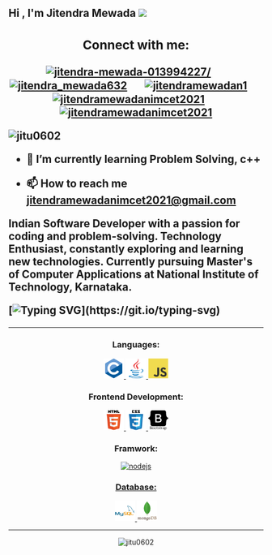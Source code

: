 

<!--
**jitu0602/jitu0602** is a ✨ _special_ ✨ repository because its `README.md` (this file) appears on your GitHub profile.

Here are some ideas to get you started:

- 🔭 I’m currently working on ...
- 🌱 I’m currently learning ...
- 👯 I’m looking to collaborate on ...
- 🤔 I’m looking for help with ...
- 💬 Ask me about ...
- 📫 How to reach me: ...
- 😄 Pronouns: ...
- ⚡ Fun fact: ...
-->
<h2>Hi , I'm Jitendra Mewada <img src="https://media.giphy.com/media/hvRJCLFzcasrR4ia7z/giphy.gif" width="35"
</h2>



<div align='center'>


<h3 align="Center">Connect with me:</h3>

 
  <a href="https://www.linkedin.com/in/jitendra-mewada-013994227/" target="blank"><img align="center" src="https://raw.githubusercontent.com/rahuldkjain/github-profile-readme-generator/master/src/images/icons/Social/linked-in-alt.svg" alt="jitendra-mewada-013994227/" height="30" width="40" /></a>&nbsp;&nbsp;&nbsp;&nbsp;&nbsp;&nbsp;
  <a href="https://www.instagram.com/jitendra_mewada632/" target="blank"><img align="center" src="https://raw.githubusercontent.com/rahuldkjain/github-profile-readme-generator/master/src/images/icons/Social/instagram.svg" alt="jitendra_mewada632" height="30" width="40" /></a>&nbsp;&nbsp;&nbsp;&nbsp;&nbsp;&nbsp; 
  <a href="https://www.hackerrank.com/jitendramewadan1" target="blank"><img align="center" src="https://raw.githubusercontent.com/rahuldkjain/github-profile-readme-generator/master/src/images/icons/Social/hackerrank.svg" alt="jitendramewadan1" height="30" width="40" /></a>&nbsp;&nbsp;&nbsp;&nbsp;&nbsp;&nbsp;
  <a href="https://leetcode.com/jitendramewadanimcet2021/" target="blank"><img align="center" src="https://raw.githubusercontent.com/rahuldkjain/github-profile-readme-generator/master/src/images/icons/Social/leet-code.svg" alt="jitendramewadanimcet2021" height="30" width="40" /></a>&nbsp;&nbsp;&nbsp;&nbsp;&nbsp;&nbsp;
  <a href="https://auth.geeksforgeeks.org/user/jitendramewadanimcet2021" target="blank"><img align="center" src="https://raw.githubusercontent.com/rahuldkjain/github-profile-readme-generator/master/src/images/icons/Social/geeks-for-geeks.svg" alt="jitendramewadanimcet2021" height="30" width="40" /></a>
</div>


<p align="left"> <img src="https://komarev.com/ghpvc/?username=jitu0602&label=Profile%20views&color=0e75b6&style=flat" alt="jitu0602" /> </p>

- 🌱 I’m currently learning **Problem Solving, c++**

- 📫 How to reach me **jitendramewadanimcet2021@gmail.com**


<p>Indian Software Developer with a passion for coding and problem-solving. Technology Enthusiast, constantly exploring and learning new technologies. Currently pursuing Master's of Computer Applications at National Institute of Technology, Karnataka.</p>

[![Typing SVG](https://readme-typing-svg.demolab.com?font=Fira+Code&size=19&duration=1500&pause=550&background=E7E7E700&vCenter=true&width=800&height=75&lines=Software+Developer;Problem+Solver;and+a+Technoholic+.;Nice+to+meet+you+..+!!)](https://git.io/typing-svg)

<hr>
  
  
<h3 align="center">Languages:</h3>
<p align="center">
  <a href="https://www.cprogramming.com/" target="_blank" rel="noreferrer"> <img src="https://raw.githubusercontent.com/devicons/devicon/master/icons/c/c-original.svg" alt="c" width="40" height="40"/> </a>
   <a href="https://www.cplusplus.com" target="_blank" rel="noreferrer"> <img src="https://raw.githubusercontent.com/devicons/devicon/master/icons/java/java-original.svg" alt="java" width="40" height="40"/> </a> 
  <a href="https://developer.mozilla.org/en-US/docs/Web/JavaScript" target="_blank" rel="noreferrer"> <img src="https://raw.githubusercontent.com/devicons/devicon/master/icons/javascript/javascript-original.svg" alt="javascript" width="40" height="40"/> </a> 
</p>  
 
<h3 align="center">Frontend Development:</h3>
<p align="center">
  <a href="https://www.w3.org/html/" target="_blank" rel="noreferrer"> <img src="https://raw.githubusercontent.com/devicons/devicon/master/icons/html5/html5-original-wordmark.svg" alt="html5" width="40" height="40"/> </a> 
  <a href="https://www.w3schools.com/css/" target="_blank" rel="noreferrer"> <img src="https://raw.githubusercontent.com/devicons/devicon/master/icons/css3/css3-original-wordmark.svg" alt="css3" width="40" height="40"/> </a> 
  <a href="https://getbootstrap.com" target="_blank" rel="noreferrer"> <img src="https://raw.githubusercontent.com/devicons/devicon/master/icons/bootstrap/bootstrap-plain-wordmark.svg" alt="bootstrap" width="40" height="40" padding="10px"/> </a>
</p>
 <h3 align="center">Framwork:</h3>
<p align="center">
<a href="https://nodejs.org/en" target="_blank" rel="noreferrer"> <img src="https://cdn.worldvectorlogo.com/logos/nodejs.svg" alt="nodejs" width="40" height="40"/> 
</p>
  
<h3 align="center">Database:</h3>
<p align="center">
  <a href="https://www.mysql.com/" target="_blank" rel="noreferrer"> <img src="https://raw.githubusercontent.com/devicons/devicon/master/icons/mysql/mysql-original-wordmark.svg" alt="mysql" width="40" height="40"/> </a> 
 <a href="https://www.mongodb.com/" target="_blank" rel="noreferrer"> <img src="https://raw.githubusercontent.com/devicons/devicon/master/icons/mongodb/mongodb-original-wordmark.svg" alt="mysql" width="40" height="40"/> </a>
</p>
  
  <hr>
  
<p align="center"><img align="center" src="https://github-readme-stats.vercel.app/api/top-langs?username=jitu0602&show_icons=true&locale=en&layout=compact" alt="jitu0602" /></p>
